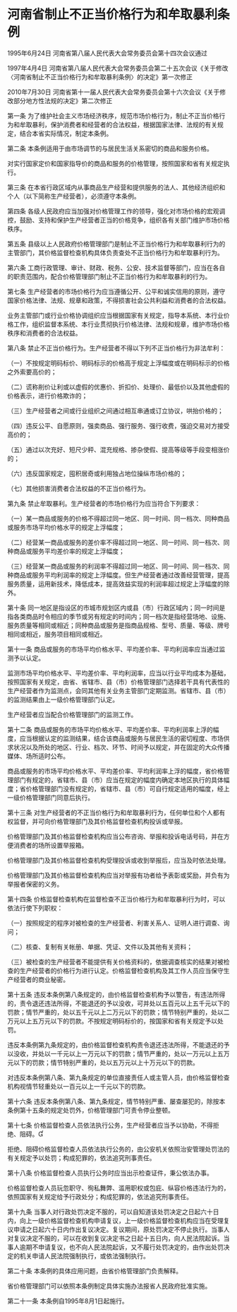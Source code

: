 # 河南省制止不正当价格行为和牟取暴利条例

1995年6月24日 河南省第八届人民代表大会常务委员会第十四次会议通过

1997年4月4日 河南省第八届人民代表大会常务委员会第二十五次会议《关于修改〈河南省制止不正当价格行为和牟取暴利条例〉的决定》第一次修正

2010年7月30日 河南省第十一届人民代表大会常务委员会第十六次会议《关于修改部分地方性法规的决定》第二次修正

<!-- INFO END -->

第一条 为了维护社会主义市场经济秩序，规范市场价格行为，制止不正当价格行为和牟取暴利，保护消费者和经营者的合法权益，根据国家法律、法规的有关规定，结合本省实际情况，制定本条例。

第二条 本条例适用于由市场调节的与居民生活关系密切的商品和服务价格。

对实行国家定价和国家指导价的商品和服务的价格管理，按照国家和省有关规定执行。

第三条 在本省行政区域内从事商品生产经营和提供服务的法人、其他经济组织和个人（以下简称生产经营者），必须遵守本条例。

第四条 各级人民政府应当加强对价格管理工作的领导，强化对市场价格的宏观调控，鼓励、支持和保护生产经营者正当的价格竞争，组织各有关部门维护市场价格秩序。

第五条 县级以上人民政府价格管理部门是制止不正当价格行为和牟取暴利行为的主管部门，其价格监督检查机构具体负责查处不正当价格行为和牟取暴利行为。

第六条 工商行政管理、审计、财政、税务、公安、技术监督等部门，应当在各自的职责范围内，配合价格管理部门制止不正当价格行为和牟取暴利的行为。

第七条 生产经营者的市场价格行为应当遵循公开、公平和诚实信用的原则，遵守国家价格法律、法规、规章和政策，不得损害社会公共利益和消费者的合法权益。

业务主管部门或行业价格协调组织应当根据国家有关规定，指导本系统、本行业价格工作，组织监督本系统、本行业贯彻执行价格法律、法规和规章，维护市场价格秩序和消费者的合法权益。

第八条 禁止不正当价格行为。生产经营者不得以下列不正当价格行为非法牟利：

（一）不按规定明码标价、明码标示的价格高于规定上浮幅度或在明码标示的价格之外索要高价的；

（二）谎称削价让利或以虚假的优惠价、折扣价、处理价、最低价以及其他虚假的价格表示，进行价格欺诈的；

（三）生产经营者之间或行业组织之间通过相互串通或订立协议，哄抬价格的；

（四）违反公平、自愿原则，强卖商品、强行服务、强行收费，强迫交易对方接受高价的；

（五）通过以次充好、短尺少秤、混充规格、掺杂使假、提高等级等手段变相涨价的；

（六）违反国家规定，囤积居奇或利用独占地位操纵市场价格的；

（七）其他损害消费者合法权益的不正当价格行为。

第九条 禁止牟取暴利。生产经营者的市场价格行为应当符合下列要求：

（一）某一商品或服务的价格不得超过同一地区、同一时间、同一档次、同种商品或服务市场平均价格水平的规定上浮幅度；

（二）经营某一商品或服务的差价率不得超过同一地区、同一时间、同一档次、同种商品或服务平均差价率的规定上浮幅度；

（三）经营某一商品或服务的利润率不得超过同一地区、同一时间、同一档次、同种商品或服务平均利润率的规定上浮幅度。但生产经营者通过改善经营管理，提高服务质量，运用新技术，降低成本，提高效益实现的利润率超过规定上浮幅度的除外。

第十条 同一地区是指设区的市城市规划区内或县（市）行政区域内；同一时间是指各类商品时令相应的季节或另有规定的时间内；同一档次是指经营场地、设施、服务质量等相同或相近；同种商品或服务是指商品规格、型号、质量、等级、牌号相同或相近，服务项目相同或相近。

第十一条 商品或服务的市场平均价格水平、平均差价率、平均利润率应当通过监测予以认定。

监测市场平均价格水平、平均差价率、平均利润率，应当以行业平均成本为基础，按照国家有关规定，由省、省辖市、县（市）价格管理部门选择若干具有代表性的生产经营者作为监测点，会同其他有关业务主管部门定期监测。省辖市、县（市）的监测结果由上一级价格管理部门认定。

生产经营者应当配合价格管理部门的监测工作。

第十二条 商品或服务的市场平均价格水平、平均差价率、平均利润率上浮的幅度，应当根据认定的监测结果，结合该商品或服务与居民生活的密切程度、市场供求状况以及所处的地区、行业、档次、环节、时间予以规定，并在固定的大众传播媒体、场所适时公布。

商品或服务的市场平均价格水平、平均差价率、平均利润率上浮的幅度，省价格管理部门有规定的，省辖市、县（市）应当在规定的幅度内确定本地区执行的具体幅度；省价格管理部门没有规定的，省辖市、县（市）可自行规定适用的幅度，经上一级价格管理部门同意后执行。

第十三条 对生产经营者的不正当价格行为和牟取暴利行为，任何单位和个人都有权监督，并可向价格管理部门及其价格监督检查机构投诉或举报。

价格管理部门及其价格监督检查机构应当公布咨询、举报和投诉电话号码，并在方便消费者的场所设置举报箱。

价格管理部门及其价格监督检查机构受理投诉或收到举报后，应当及时依法处理。

价格管理部门及其价格监督检查机构应当对举报有功者给予表彰或奖励，并负有为举报者保密的义务。

第十四条 价格监督检查机构在监督检查不正当价格行为和牟取暴利行为时，可以依法行使下列职权：

（一）按照规定的程序对被检查的生产经营者、利害关系人、证明人进行调查、询问；

（二）核查、复制有关帐册、单据、凭证、文件以及其他有关资料；

（三）被检查的生产经营者不能提供有关价格资料的，依据调查核实的结果对被检查的生产经营者的价格行为进行认定。价格监督检查机构及其工作人员应当保守生产经营者的商业秘密。

第十五条 违反本条例第八条规定的，由价格监督检查机构予以警告，有违法所得的，责令退还违法所得，不能退还的予以没收，可并处以五百元以上五千元以下的罚款；情节严重的，处以五千元以上二万元以下的罚款；情节特别严重的，处以二万元以上五万元以下的罚款。不按规定明码标价的，按国家和省有关规定予以处罚。

违反本条例第九条规定的，由价格监督检查机构责令退还违法所得，不能退还的予以没收，并处以一千元以上一万元以下的罚款；情节严重的，处以一万元以上五万元以下的罚款；情节特别严重的，处以五万元以上十万元以下的罚款。

对违反本条例第八条、第九条规定的单位直接责任人或主管人员，由价格监督检查机构视情节轻重处以一百元以上一千元以下的罚款。

第十六条 违反本条例第八条、第九条规定，情节特别严重、屡查屡犯的，除按本条例第十五条的规定处罚外，价格管理部门可责令停业整顿。

第十七条 价格监督检查人员依法执行公务，生产经营者应当予以协助，不得拒绝、阻碍。

拒绝、阻碍价格监督检查人员依法执行公务的，由公安机关依照治安管理处罚法的有关规定予以处罚；构成犯罪的，依法追究刑事责任。

第十八条 价格监督检查人员执行公务时应当出示检查证件，秉公依法办事。

价格监督检查人员玩忽职守、徇私舞弊、滥用职权或包庇、纵容价格违法行为的，依照国家有关规定给予行政处分；构成犯罪的，依法追究刑事责任。

第十九条 当事人对行政处罚决定不服的，可以自知道该处罚决定之日起六十日内，向上一级价格监督检查机构申请复议，上一级价格监督检查机构应当在受理复议申请之日起六十日内作出复议决定。复议期间，原处罚决定不停止执行。当事人对复议决定不服的，可以在收到复议决定书之日起十五日内，向人民法院起诉。当事人逾期不申请复议，也不向人民法院起诉，又不履行处罚决定的，由作出处罚决定的机关申请人民法院强制执行，或依法强制执行。

第二十条 本条例的具体应用问题，由省价格管理部门负责解释。

省价格管理部门可以依照本条例制定具体实施办法报省人民政府批准实施。

第二十一条 本条例自1995年8月1日起施行。

